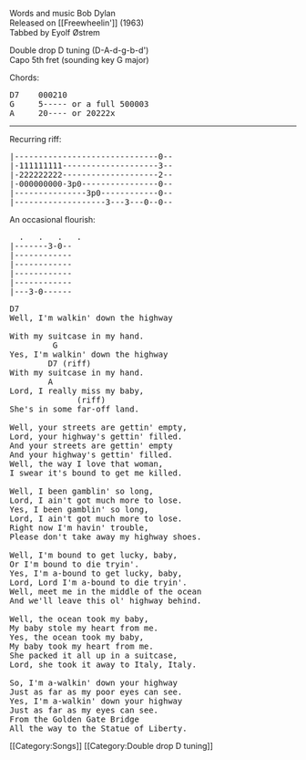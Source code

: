 Words and music Bob Dylan<br>
Released on [[Freewheelin']] (1963)<br>
Tabbed by Eyolf Østrem

Double drop D tuning (D-A-d-g-b-d')<br>
Capo 5th fret (sounding key G major)

Chords:

<pre>
D7    000210
G     5----- or a full 500003
A     20---- or 20222x
</pre>

----
Recurring riff:

<pre class="tab">
|------------------------------0--
|-111111111--------------------3--
|-222222222--------------------2--
|-000000000-3p0----------------0--
|---------------3p0------------0--
|-------------------3---3---0--0--
</pre>

An occasional flourish:

<pre class="tab">
  .   .   .   .
|-------3-0--
|------------
|------------
|------------
|------------
|---3-0------
</pre>

<pre class="verse">
D7
Well, I'm walkin' down the highway

With my suitcase in my hand.
         G
Yes, I'm walkin' down the highway
        D7 (riff)
With my suitcase in my hand.
        A
Lord, I really miss my baby,
              (riff)
She's in some far-off land.

Well, your streets are gettin' empty,
Lord, your highway's gettin' filled.
And your streets are gettin' empty
And your highway's gettin' filled.
Well, the way I love that woman,
I swear it's bound to get me killed.

Well, I been gamblin' so long,
Lord, I ain't got much more to lose.
Yes, I been gamblin' so long,
Lord, I ain't got much more to lose.
Right now I'm havin' trouble,
Please don't take away my highway shoes.

Well, I'm bound to get lucky, baby,
Or I'm bound to die tryin'.
Yes, I'm a-bound to get lucky, baby,
Lord, Lord I'm a-bound to die tryin'.
Well, meet me in the middle of the ocean
And we'll leave this ol' highway behind.

Well, the ocean took my baby,
My baby stole my heart from me.
Yes, the ocean took my baby,
My baby took my heart from me.
She packed it all up in a suitcase,
Lord, she took it away to Italy, Italy.

So, I'm a-walkin' down your highway
Just as far as my poor eyes can see.
Yes, I'm a-walkin' down your highway
Just as far as my eyes can see.
From the Golden Gate Bridge
All the way to the Statue of Liberty.
</pre>

[[Category:Songs]]
[[Category:Double drop D tuning]]